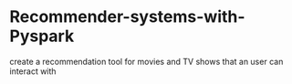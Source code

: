 # Recommender-systems-with-Pyspark
create a recommendation tool for movies and TV shows that an user can interact with
